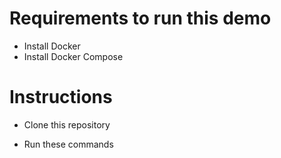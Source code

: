 # Requirements to run this demo 

- Install Docker 
- Install Docker Compose 

# Instructions 

- Clone this repository 

- Run these commands 

